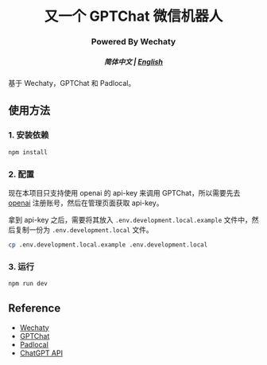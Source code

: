 <h1 align="center">又一个 GPTChat 微信机器人</h1>
<h3 align="center">Powered By Wechaty</h3>

<h5 align="center">简体中文 | <a href="./README-en.md">English</a></h5>

基于 Wechaty，GPTChat 和 Padlocal。

## 使用方法

### 1. 安装依赖

```bash
npm install
```

### 2. 配置

现在本项目只支持使用 openai 的 api-key 来调用 GPTChat，所以需要先去 [openai](https://openai.com/) 注册账号，然后在管理页面获取 api-key。

拿到 api-key 之后，需要将其放入 `.env.development.local.example` 文件中，然后复制一份为 `.env.development.local` 文件。


```bash
cp .env.development.local.example .env.development.local
```

### 3. 运行

```bash
npm run dev
```

## Reference

- [Wechaty](https://wechaty.js.org/)
- [GPTChat](https://chat.openai.com/chat)
- [Padlocal](http://pad-local.com/#/)
- [ChatGPT API](https://github.com/transitive-bullshit/chatgpt-api)

